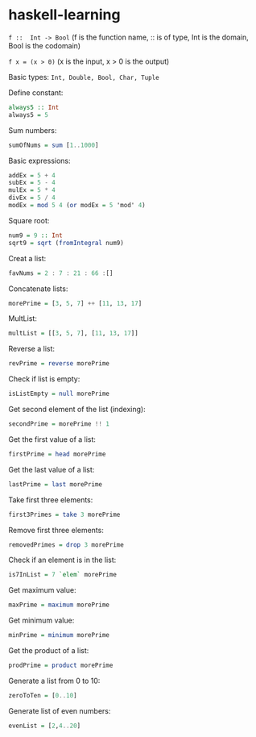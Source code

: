 # haskell-learning

```f ::  Int -> Bool``` (f is the function name, :: is of type, Int is the domain, Bool is the codomain)

```f x = (x > 0)``` (x is the input, x > 0 is the output)

Basic types: ```Int, Double, Bool, Char, Tuple```

Define constant:
``` haskell
always5 :: Int
always5 = 5
```

Sum numbers:
``` haskell
sumOfNums = sum [1..1000]
```

Basic expressions:
``` haskell
addEx = 5 + 4
subEx = 5 - 4
mulEx = 5 * 4
divEx = 5 / 4
modEx = mod 5 4 (or modEx = 5 'mod' 4)
```

Square root:
``` haskell
num9 = 9 :: Int
sqrt9 = sqrt (fromIntegral num9)
```

Creat a list:
``` haskell
favNums = 2 : 7 : 21 : 66 :[]
```

Concatenate lists:
``` haskell
morePrime = [3, 5, 7] ++ [11, 13, 17]
```

MultList:
``` haskell
multList = [[3, 5, 7], [11, 13, 17]]
```

Reverse a list:
``` haskell
revPrime = reverse morePrime
```

Check if list is empty:
``` haskell
isListEmpty = null morePrime
```

Get second element of the list (indexing):
``` haskell
secondPrime = morePrime !! 1
```

Get the first value of a list:
``` haskell
firstPrime = head morePrime
```

Get the last value of a list:
``` haskell
lastPrime = last morePrime
```

Take first three elements:
``` haskell
first3Primes = take 3 morePrime
```

Remove first three elements:
``` haskell
removedPrimes = drop 3 morePrime
```

Check if an element is in the list:
``` haskell
is7InList = 7 `elem` morePrime
```

Get maximum value:
``` haskell
maxPrime = maximum morePrime
```

Get minimum value:
``` haskell
minPrime = minimum morePrime
```

Get the product of a list:
``` haskell
prodPrime = product morePrime
```

Generate a list from 0 to 10:
``` haskell
zeroToTen = [0..10]
```

Generate list of even numbers:
``` haskell
evenList = [2,4..20]
```
